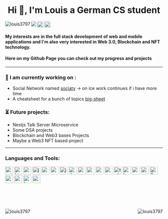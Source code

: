<h1 align="center">Hi 👋, I'm Louis a German CS student</h1>

<p align="left"> 
 <img align="left" src="https://komarev.com/ghpvc/?username=louis3797&label=Profile%20views&color=0e75b6&style=flat" alt="louis3797" />  
 
  <img align="left" src="https://img.shields.io/github/followers/Louis3797.svg?style=social&label=Follow&maxAge=2592000" />  
 
 <a href="https://twitter.com/lx_uis">
    <img align="left" alt="Hargun | Twitter" height="20" src="https://img.shields.io/badge/Twitter-1DA1F2?style=for-the-badge&logo=twitter&logoColor=white" />
  </a>
 
  <a href="https://www.instagram.com/codewithlouis">
    <img  alt="Hargun | Instagram" height="20" src="https://img.shields.io/badge/Instagram-E4405F?style=for-the-badge&logo=instagram&logoColor=white" />
  </a> 
</p>


#### My interests are in the full stack development of **web and mobile applications** and I'm also very interested in **Web 3.0**, **Blockchain** and **NFT** technology.
#### Here on my Github Page you can check out my progress and projects


---

### :hammer: I am currently working on :

 - Social Network named [sociaty](https://github.com/Louis3797/Sociaty) -> on ice work continues if i have more time
 - A cheatsheet for a bunch of topics [big-sheet](https://github.com/Louis3797/big-sheet) 
 
### :hourglass_flowing_sand: Future projects: 

 - Nestjs Talk Server Microservice 
 - Some DSA projects 
 - Blockchain and Web3 bases Projects
 - Maybe a Web3 NFT based project

---


### Languages and Tools:
<p align="left"> 
<img alt="python" height="25" src="https://img.shields.io/badge/Python-14354C?style=for-the-badge&logo=python&logoColor=whi" />
 <img alt="html" height="25" src="https://img.shields.io/badge/HTML5-E34F26?style=for-the-badge&logo=html5&logoColor=white" />
 <img alt="css" height="25" src="https://img.shields.io/badge/CSS3-1572B6?style=for-the-badge&logo=css3&logoColor=white" />
 <img alt="js" height="25" src="https://img.shields.io/badge/JavaScript-F7DF1E?style=for-the-badge&logo=javascript&logoColor=black" />
 <img alt="saas" height="25" src="https://img.shields.io/badge/Sass-CC6699?style=for-the-badge&logo=sass&logoColor=white" />
 <img alt="c" height="25" src="https://img.shields.io/badge/C-00599C?style=for-the-badge&logo=c&logoColor=white" />
 <img alt="java" height="25" src="https://img.shields.io/badge/Java-ED8B00?style=for-the-badge&logo=java&logoColor=white" />
  <img alt="dart" height="25" src="https://img.shields.io/badge/Dart-0175C2?style=for-the-badge&logo=dart&logoColor=white" />
  <img alt="markdown" height="25" src="https://img.shields.io/badge/Markdown-000000?style=for-the-badge&logo=markdown&logoColor=white" />
  <img alt="express" height="25" src="https://img.shields.io/badge/Express.js-404D59?style=for-the-badge" />
  <img alt="react" height="25" src="https://img.shields.io/badge/React-20232A?style=for-the-badge&logo=react&logoColor=61DAFB" />
  <img alt="react-native" height="25" src="https://img.shields.io/badge/React_Native-20232A?style=for-the-badge&logo=react&logoColor=61DAFB" />
  <img alt="tailwind" height="25" src="https://img.shields.io/badge/Tailwind_CSS-38B2AC?style=for-the-badge&logo=tailwind-css&logoColor=white" />
  <img alt="bootstrap" height="25" src="https://img.shields.io/badge/Tailwind_CSS-38B2AC?style=for-the-badge&logo=tailwind-css&logoColor=white" />
  <img alt="material-ui" height="25" src="https://img.shields.io/badge/React_Native-20232A?style=for-the-badge&logo=react&logoColor=61DAFB" />
  <img alt="redux" height="25" src="https://img.shields.io/badge/Redux-593D88?style=for-the-badge&logo=redux&logoColor=white" />
  <img alt="flutter" height="25" src="https://img.shields.io/badge/Flutter-02569B?style=for-the-badge&logo=flutter&logoColor=white" />
  <img alt="mysql" height="25" src="https://img.shields.io/badge/MySQL-00000F?style=for-the-badge&logo=mysql&logoColor=white" />
  <img alt="mongodb" height="25" src="https://img.shields.io/badge/MongoDB-4EA94B?style=for-the-badge&logo=mongodb&logoColor=white" />
  <img alt="heroku" height="25" src="https://img.shields.io/badge/Heroku-430098?style=for-the-badge&logo=heroku&logoColor=white" />
  <img alt="aws" height="25" src="https://img.shields.io/badge/Amazon_AWS-232F3E?style=for-the-badge&logo=amazon-aws&logoColor=white" />
</p>
<!---
<p align="center"> <a href="https://aws.amazon.com/amplify/" target="_blank"> <img src="https://docs.amplify.aws/assets/logo-dark.svg" alt="amplify" width="40" height="40"/> </a> <a href="https://babeljs.io/" target="_blank"> <img src="https://www.vectorlogo.zone/logos/babeljs/babeljs-icon.svg" alt="babel" width="40" height="40"/> </a> <a href="https://getbootstrap.com" target="_blank"> <img src="https://raw.githubusercontent.com/devicons/devicon/master/icons/bootstrap/bootstrap-plain-wordmark.svg" alt="bootstrap" width="40" height="40"/> </a> <a href="https://www.cprogramming.com/" target="_blank"> <img src="https://raw.githubusercontent.com/devicons/devicon/master/icons/c/c-original.svg" alt="c" width="40" height="40"/> </a> <a href="https://www.w3schools.com/css/" target="_blank"> <img src="https://raw.githubusercontent.com/devicons/devicon/master/icons/css3/css3-original-wordmark.svg" alt="css3" width="40" height="40"/> </a> <a href="https://www.cypress.io" target="_blank"> <img src="https://raw.githubusercontent.com/simple-icons/simple-icons/6e46ec1fc23b60c8fd0d2f2ff46db82e16dbd75f/icons/cypress.svg" alt="cypress" width="40" height="40"/> </a> <a href="https://dart.dev" target="_blank"> <img src="https://www.vectorlogo.zone/logos/dartlang/dartlang-icon.svg" alt="dart" width="40" height="40"/> </a> <a href="https://www.docker.com/" target="_blank"> <img src="https://raw.githubusercontent.com/devicons/devicon/master/icons/docker/docker-original-wordmark.svg" alt="docker" width="40" height="40"/> </a> <a href="https://expressjs.com" target="_blank"> <img src="https://raw.githubusercontent.com/devicons/devicon/master/icons/express/express-original-wordmark.svg" alt="express" width="40" height="40"/> </a> <a href="https://firebase.google.com/" target="_blank"> <img src="https://www.vectorlogo.zone/logos/firebase/firebase-icon.svg" alt="firebase" width="40" height="40"/> </a> <a href="https://flutter.dev" target="_blank"> <img src="https://www.vectorlogo.zone/logos/flutterio/flutterio-icon.svg" alt="flutter" width="40" height="40"/> </a> <a href="https://git-scm.com/" target="_blank"> <img src="https://www.vectorlogo.zone/logos/git-scm/git-scm-icon.svg" alt="git" width="40" height="40"/> </a> <a href="https://graphql.org" target="_blank"> <img src="https://www.vectorlogo.zone/logos/graphql/graphql-icon.svg" alt="graphql" width="40" height="40"/> </a> <a href="https://www.w3.org/html/" target="_blank"> <img src="https://raw.githubusercontent.com/devicons/devicon/master/icons/html5/html5-original-wordmark.svg" alt="html5" width="40" height="40"/> </a> <a href="https://www.java.com" target="_blank"> <img src="https://raw.githubusercontent.com/devicons/devicon/master/icons/java/java-original.svg" alt="java" width="40" height="40"/> </a> <a href="https://developer.mozilla.org/en-US/docs/Web/JavaScript" target="_blank"> <img src="https://raw.githubusercontent.com/devicons/devicon/master/icons/javascript/javascript-original.svg" alt="javascript" width="40" height="40"/> </a> <a href="https://jestjs.io" target="_blank"> <img src="https://www.vectorlogo.zone/logos/jestjsio/jestjsio-icon.svg" alt="jest" width="40" height="40"/> </a> <a href="https://www.mongodb.com/" target="_blank"> <img src="https://raw.githubusercontent.com/devicons/devicon/master/icons/mongodb/mongodb-original-wordmark.svg" alt="mongodb" width="40" height="40"/> </a> <a href="https://www.mysql.com/" target="_blank"> <img src="https://raw.githubusercontent.com/devicons/devicon/master/icons/mysql/mysql-original-wordmark.svg" alt="mysql" width="40" height="40"/> </a> <a href="https://nextjs.org/" target="_blank"> <img src="https://cdn.worldvectorlogo.com/logos/nextjs-3.svg" alt="nextjs" width="40" height="40"/> </a> <a href="https://nodejs.org" target="_blank"> <img src="https://raw.githubusercontent.com/devicons/devicon/master/icons/nodejs/nodejs-original-wordmark.svg" alt="nodejs" width="40" height="40"/> </a> <a href="https://www.python.org" target="_blank"> <img src="https://raw.githubusercontent.com/devicons/devicon/master/icons/python/python-original.svg" alt="python" width="40" height="40"/> </a> <a href="https://reactjs.org/" target="_blank"> <img src="https://raw.githubusercontent.com/devicons/devicon/master/icons/react/react-original-wordmark.svg" alt="react" width="40" height="40"/> </a> <a href="https://reactnative.dev/" target="_blank"> <img src="https://reactnative.dev/img/header_logo.svg" alt="reactnative" width="40" height="40"/> </a> <a href="https://redux.js.org" target="_blank"> <img src="https://raw.githubusercontent.com/devicons/devicon/master/icons/redux/redux-original.svg" alt="redux" width="40" height="40"/> </a> <a href="https://sass-lang.com" target="_blank"> <img src="https://raw.githubusercontent.com/devicons/devicon/master/icons/sass/sass-original.svg" alt="sass" width="40" height="40"/> </a> <a href="https://tailwindcss.com/" target="_blank"> <img src="https://www.vectorlogo.zone/logos/tailwindcss/tailwindcss-icon.svg" alt="tailwind" width="40" height="40"/> </a> <a href="https://www.typescriptlang.org/" target="_blank"> <img src="https://raw.githubusercontent.com/devicons/devicon/master/icons/typescript/typescript-original.svg" alt="typescript" width="40" height="40"/> </a> <a href="https://webpack.js.org" target="_blank"> <img src="https://raw.githubusercontent.com/devicons/devicon/d00d0969292a6569d45b06d3f350f463a0107b0d/icons/webpack/webpack-original-wordmark.svg" alt="webpack" width="40" height="40"/> </a> </p>
--->
</br>
</br> 
</br>

<p align="center">&nbsp;<img align="left" src="https://github-readme-stats.vercel.app/api/top-langs?username=louis3797&theme=discord_old_blurple&show_icons=true&locale=en&layout=compact" alt="louis3797" />
 <img align="right" src="https://github-readme-stats.vercel.app/api?username=louis3797&theme=discord_old_blurple&show_icons=true&locale=en" alt="louis3797" /> </p>



